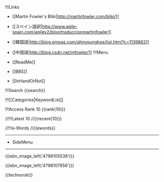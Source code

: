 !!!Links

* [[Martin Fowler's Bliki|http://martinfowler.com/bliki/]]
* [[スペイン語訳|http://www.agile-spain.com/agilev2/blog/traduccionmartinfowler]]
* [[韓国語|http://blog.empas.com/ahnyounghoe/list.html?c=1139862]]
* [[中国語|http://blog.csdn.net/mfowler/]]
!!!Menu

* [[ReadMe]]
* [[BBS]]
* [[InHandOrNot]]

!!!Search
{{search}}

!!![[Categories|KeywordList]]

!!!Access Rank 10
{{rank(10)}}

//!!!Latest 10
//{{recent(10)}}

//!!!e-Words
//{{ewords}}

----
* SideMenu
----

{{isbn_image_left('4798105538')}}

{{isbn_image_left('4798107956')}}

{{technorati}}
